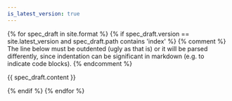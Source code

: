 ```yaml
---
is_latest_version: true
---
```

{% for spec_draft in site.format %}
  {% if spec_draft.version == site.latest_version and spec_draft.path contains 'index' %}
    {% comment %}
      The line below must be outdented (ugly as that is) or it will be parsed
      differently, since indentation can be significant in markdown (e.g. to
      indicate code blocks).
    {% endcomment %}

{{ spec_draft.content }}

  {% endif %}
{% endfor %}
